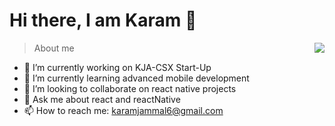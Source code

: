 # Hi there, I am Karam 👋 
 
 <img align="right" src="https://github-readme-stats.vercel.app/api?username=KJA-CSX&show_icons=true&theme=github_dark">
 
> About me
- 🔭 I’m currently working on KJA-CSX Start-Up
- 🌱 I’m currently learning advanced mobile development 
- 👯 I’m looking to collaborate on react native projects
- 💬 Ask me about react and reactNative 
- 📫 How to reach me: karamjammal6@gmail.com









